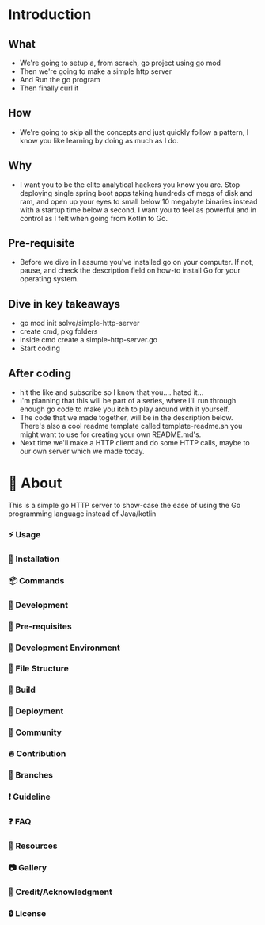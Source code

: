 # Introduction  
## What
* We're going to setup a, from scrach, go project using go mod
* Then we're going to make a simple http server
* And Run the go program
* Then finally curl it
## How
* We're going to skip all the concepts and just quickly follow a pattern, I know you like learning by doing as much as I do. 
## Why
* I want you to be the elite analytical hackers you know you are. Stop deploying single spring boot apps taking hundreds of megs of disk and ram, and open up your eyes to small below 10 megabyte binaries instead with a startup time below a second. I want you to feel as powerful and in control as I felt when going from Kotlin to Go.
## Pre-requisite
* Before we dive in I assume you've installed go on your computer. If not, pause, and check the description field on how-to install Go for your operating system.
## Dive in key takeaways
* go mod init solve/simple-http-server
* create cmd, pkg folders
* inside cmd create a simple-http-server.go
* Start coding

## After coding
* hit the like and subscribe so I know that you.... hated it...
* I'm planning that this will be part of a series, where I'll run through enough go code to make you itch to play around with it yourself.
* The code that we made together, will be in the description below. There's also a cool readme template called template-readme.sh you might want to use for creating your own README.md's.
* Next time we'll make a HTTP client and do some HTTP calls, maybe to our own server which we made today.
# :beginner: About  
This is a simple go HTTP server to show-case the ease of using the Go programming language instead of Java/kotlin 
### :zap: Usage  
### :electric_plug: Installation  
### :package: Commands  
### :wrench: Development  
### :notebook: Pre-requisites  
### :nut_and_bolt: Development Environment  
### :file_folder: File Structure  
### :hammer: Build  
### :rocket: Deployment  
### :cherry_blossom: Community   
### :fire: Contribution  
### :cactus: Branches  
### :exclamation: Guideline  
### :question: FAQ  
### :page_facing_up: Resources  
### :camera: Gallery  
### :star2: Credit/Acknowledgment  
### :lock: License  

